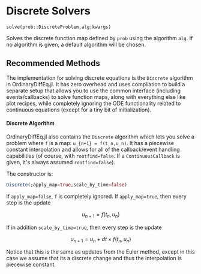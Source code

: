 # Discrete Solvers

`solve(prob::DiscreteProblem,alg;kwargs)`

Solves the discrete function map defined by `prob` using the algorithm `alg`.
If no algorithm is given, a default algorithm will be chosen.

## Recommended Methods

The implementation for solving discrete equations is the `Discrete` algorithm
in OrdinaryDiffEq.jl. It has zero overhead and uses compilation to build a separate
setup that allows you to use the common interface (including events/callbacks)
to solve function maps, along with everything else like plot recipes, while
completely ignoring the ODE functionality related to continuous equations (except
for a tiny bit of initialization).

#### Discrete Algorithm

OrdinaryDiffEq.jl also contains the `Discrete` algorithm which lets you solve
a problem where `f` is a map: ``u_{n+1} = f(t_n,u_n)``. It has a piecewise constant
interpolation and allows for all of the callback/event handling capabilities
(of course, with `rootfind=false`. If a `ContinuousCallback` is given, it's always
assumed `rootfind=false`).

The constructor is:

```julia
Discrete(;apply_map=true,scale_by_time=false)
```

If `apply_map=false`, `f` is completely ignored. If `apply_map=true`, then
every step is the update

```math
u_{n+1} = f(t_n,u_n)
```

If in addition `scale_by_time=true`,
then every step is the update

```math
u_{n+1} = u_n + dt \times f(t_n,u_n)
```

Notice that this is the same as updates from the Euler method, except in this
case we assume that its a discrete change and thus the interpolation is piecewise constant.
